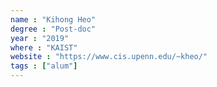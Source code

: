 ```yaml
---
name : "Kihong Heo"
degree : "Post-doc"
year : "2019"
where : "KAIST"
website : "https://www.cis.upenn.edu/~kheo/"
tags : ["alum"]
---
```

